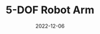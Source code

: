 ---
title: 5-DOF Robot Arm
layout: default
modal-id: 6
date: 2022-12-06
img: robot_arm.png
alt: image-alt
project-date: July - December 2024
client: personal project
category: robotics, C++, controls system design, 3D modeling, circuit design, hardware design, 3D printing
description: |
    5 DOF robot arm with a gripper. The focus of this project was the circuit design, as the hardware was mostly designed by [HowToMechatronics](https://howtomechatronics.com/tutorials/arduino/diy-arduino-robot-arm-with-smartphone-control/).
---